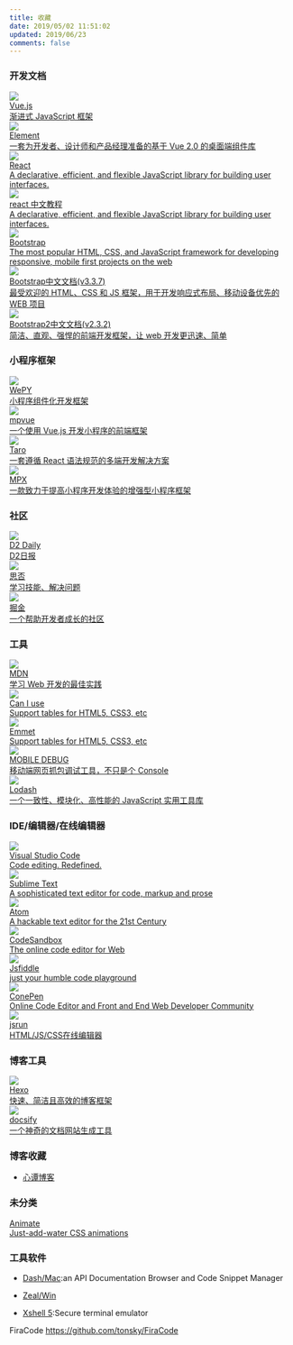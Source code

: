 ```yaml
---
title: 收藏
date: 2019/05/02 11:51:02
updated: 2019/06/23
comments: false
---
```


### 开发文档

<div class="collect">

  <!-- vue -->
  <div class="card">
    <a href="https://cn.vuejs.org/" target="_blank">
      <img src="/index/vue.png" />
      <div class="desc">
        <div class="name">Vue.js</div>
        <div class="info">渐进式 JavaScript 框架</div>
      </div>
    </a>
  </div>

  <!-- element -->
  <div class="card">
    <a href="https://element.eleme.cn" target="_blank">
      <img src="/index/element.ico" />
      <div class="desc">
        <div class="name">Element</div>
        <div class="info">一套为开发者、设计师和产品经理准备的基于 Vue 2.0 的桌面端组件库</div>
      </div>
    </a>
  </div>

  <!-- react -->
  <div class="card">
    <a href="https://reactjs.org/" target="_blank">
      <img src="/index/react.svg" />
      <div class="desc">
        <div class="name">React</div>
        <div class="info">A declarative, efficient, and flexible JavaScript library for building user interfaces.</div>
      </div>
    </a>
  </div>

  <!-- react中文教程 -->
  <div class="card">
    <a href="https://react.docschina.org/" target="_blank">
      <img src="/index/react.svg" />
      <div class="desc">
        <div class="name">react 中文教程</div>
        <div class="info">A declarative, efficient, and flexible JavaScript library for building user interfaces.</div>
      </div>
    </a>
  </div>

  <!-- Bootstrap -->
  <div class="card">
    <a href="https://getbootstrap.com/" target="_blank">
      <img src="/index/bootstrap.png" />
      <div class="desc">
        <div class="name">Bootstrap</div>
        <div class="info">The most popular HTML, CSS, and JavaScript framework for developing responsive, mobile first projects on the web</div>
      </div>
    </a>
  </div>

  <!-- Bootstrap中文文档(v3.3.7) -->
  <div class="card">
    <a href="https://v3.bootcss.com/" target="_blank">
      <img src="/index/bootstrap.png" />
      <div class="desc">
        <div class="name">Bootstrap中文文档(v3.3.7)</div>
        <div class="info">最受欢迎的 HTML、CSS 和 JS 框架，用于开发响应式布局、移动设备优先的 WEB 项目</div>
      </div>
    </a>
  </div>

  <!-- Bootstrap中文文档(v2.3.2) -->
  <div class="card">
    <a href="https://v2.bootcss.com/" target="_blank">
      <img src="/index/bootstrap.png" />
      <div class="desc">
        <div class="name">Bootstrap2中文文档(v2.3.2)</div>
        <div class="info">简洁、直观、强悍的前端开发框架，让 web 开发更迅速、简单</div>
      </div>
    </a>
  </div>
</div>

### 小程序框架

<div class="collect">

  <!-- WePY -->
  <div class="card">
    <a href="https://wepyjs.github.io/wepy-docs/" target="_blank">
      <img src="/image/wepy.png" />
      <div class="desc">
        <div class="name">WePY</div>
        <div class="info">小程序组件化开发框架</div>
      </div>
    </a>
  </div>

  <!-- mpvue -->
  <div class="card">
    <a href="http://mpvue.com/" target="_blank">
      <img src="/image/mpvue.ico" />
      <div class="desc">
        <div class="name">mpvue</div>
        <div class="info">一个使用 Vue.js 开发小程序的前端框架</div>
      </div>
    </a>
  </div>

  <!-- Taro -->
  <div class="card">
    <a href="https://taro.jd.com/" target="_blank">
      <img src="/image/taro.ico" />
      <div class="desc">
        <div class="name">Taro</div>
        <div class="info">一套遵循 React 语法规范的多端开发解决方案</div>
      </div>
    </a>
  </div>

  <!-- MPX -->
  <div class="card">
    <a href="https://didi.github.io/mpx/" target="_blank">
      <img src="/image/mpx.ico" />
      <div class="desc">
        <div class="name">MPX</div>
        <div class="info">一款致力于提高小程序开发体验的增强型小程序框架</div>
      </div>
    </a>
  </div>

</div>

### 社区

<div class="collect">

  <!-- D2 Daily -->
  <div class="card">
    <a href="https://daily.fairyever.com/" target="_blank">
      <img src="/image/d2.png" />
      <div class="desc">
        <div class="name">D2 Daily</div>
        <div class="info">D2日报</div>
      </div>
    </a>
  </div>

  <!-- segmentfault -->
  <div class="card">
    <a href="https://segmentfault.com/" target="_blank">
      <img src="/image/segmentfault.png" />
      <div class="desc">
        <div class="name">思否</div>
        <div class="info">学习技能、解决问题</div>
      </div>
    </a>
  </div>

  <!-- 掘金 -->
  <div class="card">
    <a href="https://juejin.im/" target="_blank">
      <img src="/image/juejin.png" />
      <div class="desc">
        <div class="name">掘金</div>
        <div class="info">一个帮助开发者成长的社区</div>
      </div>
    </a>
  </div>

</div>

### 工具

<div class="collect">

  <!-- mdn -->
  <div class="card">
    <a href="https://developer.mozilla.org/zh-CN/docs/Learn" target="_blank">
      <img src="/index/mozilla.png" />
      <div class="desc">
        <div class="name">MDN</div>
        <div class="info">学习 Web 开发的最佳实践</div>
      </div>
    </a>
  </div>

  <!-- caniuse -->
  <div class="card">
    <a href="https://www.caniuse.com/" target="_blank">
      <img src="/index/caniuse.png" />
      <div class="desc">
        <div class="name">Can I use</div>
        <div class="info">Support tables for HTML5, CSS3, etc</div>
      </div>
    </a>
  </div>

  <!-- emmet -->
  <div class="card">
    <a href="https://docs.emmet.io/cheat-sheet/" target="_blank">
      <img src="/index/emmet.ico" />
      <div class="desc">
        <div class="name">Emmet</div>
        <div class="info">Support tables for HTML5, CSS3, etc</div>
      </div>
    </a>
  </div>

  <!-- MOBILE DEBUG -->
  <div class="card">
    <a href="https://www.mobiledebug.com/" target="_blank">
      <img src="/index/mobiledebug.png" />
      <div class="desc">
        <div class="name">MOBILE DEBUG</div>
        <div class="info">移动端网页抓包调试工具，不只是个 Console</div>
      </div>
    </a>
  </div>

  <!-- Lodash -->
  <div class="card">
    <a href="https://www.lodashjs.com/" target="_blank">
      <img src="/index/lodash.png" />
      <div class="desc">
        <div class="name">Lodash</div>
        <div class="info">一个一致性、模块化、高性能的 JavaScript 实用工具库</div>
      </div>
    </a>
  </div>

</div>

### IDE/编辑器/在线编辑器

<div class="collect">

  <!-- Visual Studio Code -->
  <div class="card">
    <a href="https://code.visualstudio.com/" target="_blank">
      <img src="/image/vscode.png" />
      <div class="desc">
        <div class="name">Visual Studio Code</div>
        <div class="info">Code editing. Redefined.</div>
      </div>
    </a>
  </div>

  <!-- Sublime Text -->
  <div class="card">
    <a href="https://www.sublimetext.com/" target="_blank">
      <img src="/image/sublimetext.ico" />
      <div class="desc">
        <div class="name">Sublime Text</div>
        <div class="info">A sophisticated text editor for code, markup and prose</div>
      </div>
    </a>
  </div>

  <!-- atom -->
  <div class="card">
    <a href="https://atom.io/" target="_blank">
      <img src="/image/atom.ico" />
      <div class="desc">
        <div class="name">Atom</div>
        <div class="info">A hackable text editor for the 21st Century</div>
      </div>
    </a>
  </div>

  <!-- codesandbox -->
  <div class="card">
    <a href="https://codesandbox.io" target="_blank">
      <img src="/image/codesandbox.ico" />
      <div class="desc">
        <div class="name">CodeSandbox</div>
        <div class="info">The online code editor for Web</div>
      </div>
    </a>
  </div>

  <!-- jsfiddle -->
  <div class="card">
    <a href="https://jsfiddle.net/" target="_blank">
      <img src="/image/jsfiddle.png" />
      <div class="desc">
        <div class="name">Jsfiddle</div>
        <div class="info">just your humble code playground</div>
      </div>
    </a>
  </div>

  <!-- codepen -->
  <div class="card">
    <a href="https://codepen.io/" target="_blank">
      <img src="/image/codepen.ico" />
      <div class="desc">
        <div class="name">ConePen</div>
        <div class="info">Online Code Editor and Front and End Web Developer Community</div>
      </div>
    </a>
  </div>

  <!-- jsrun -->
  <div class="card">
    <a href="https://jsrun.pro/" target="_blank">
      <img src="/image/jsrun.ico" />
      <div class="desc">
        <div class="name">jsrun</div>
        <div class="info">HTML/JS/CSS在线编辑器</div>
      </div>
    </a>
  </div>

</div>

### 博客工具

<div class="collect">

  <!-- Hexo -->
  <div class="card">
    <a href="https://hexo.io/zh-cn/" target="_blank">
      <img src="/image/hexo.png" />
      <div class="desc">
        <div class="name">Hexo</div>
        <div class="info">快速、简洁且高效的博客框架</div>
      </div>
    </a>
  </div>

  <!-- docsify -->
  <div class="card">
    <a href="https://docsify.js.org/#/" target="_blank">
      <img src="/image/docsify.ico" />
      <div class="desc">
        <div class="name">docsify</div>
        <div class="info">一个神奇的文档网站生成工具</div>
      </div>
    </a>
  </div>

</div>

### 博客收藏

- [心谭博客](https://xin-tan.com/)

### 未分类

<div class="collect">

 <!-- animate -->
  <div class="card">
    <a href="https://daneden.github.io/animate.css/" target="_blank">
      <img src="" />
      <div class="desc">
        <div class="name">Animate</div>
        <div class="info">Just-add-water CSS animations</div>
      </div>
    </a>
  </div>

</div>

### 工具软件

- [Dash/Mac](https://kapeli.com/dash):an API Documentation Browser and Code Snippet Manager
- [Zeal/Win](https://zealdocs.org/)

- [Xshell 5](https://www.netsarang.com/products/xsh_overview.html):Secure terminal emulator

FiraCode  https://github.com/tonsky/FiraCode